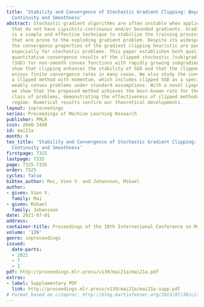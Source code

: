 ```yaml
---
title: 'Stability and Convergence of Stochastic Gradient Clipping: Beyond Lipschitz
  Continuity and Smoothness'
abstract: Stochastic gradient algorithms are often unstable when applied to functions
  that do not have Lipschitz-continuous and/or bounded gradients. Gradient clipping
  is a simple and effective technique to stabilize the training process for problems
  that are prone to the exploding gradient problem. Despite its widespread popularity,
  the convergence properties of the gradient clipping heuristic are poorly understood,
  especially for stochastic problems. This paper establishes both qualitative and
  quantitative convergence results of the clipped stochastic (sub)gradient method
  (SGD) for non-smooth convex functions with rapidly growing subgradients. Our analyses
  show that clipping enhances the stability of SGD and that the clipped SGD algorithm
  enjoys finite convergence rates in many cases. We also study the convergence of
  a clipped method with momentum, which includes clipped SGD as a special case, for
  weakly convex problems under standard assumptions. With a novel Lyapunov analysis,
  we show that the proposed method achieves the best-known rate for the considered
  class of problems, demonstrating the effectiveness of clipped methods also in this
  regime. Numerical results confirm our theoretical developments.
layout: inproceedings
series: Proceedings of Machine Learning Research
publisher: PMLR
issn: 2640-3498
id: mai21a
month: 0
tex_title: 'Stability and Convergence of Stochastic Gradient Clipping: Beyond Lipschitz
  Continuity and Smoothness'
firstpage: 7325
lastpage: 7335
page: 7325-7335
order: 7325
cycles: false
bibtex_author: Mai, Vien V. and Johansson, Mikael
author:
- given: Vien V.
  family: Mai
- given: Mikael
  family: Johansson
date: 2021-07-01
address:
container-title: Proceedings of the 38th International Conference on Machine Learning
volume: '139'
genre: inproceedings
issued:
  date-parts:
  - 2021
  - 7
  - 1
pdf: http://proceedings.mlr.press/v139/mai21a/mai21a.pdf
extras:
- label: Supplementary PDF
  link: http://proceedings.mlr.press/v139/mai21a/mai21a-supp.pdf
# Format based on citeproc: http://blog.martinfenner.org/2013/07/30/citeproc-yaml-for-bibliographies/
---
```


